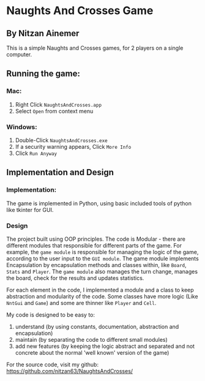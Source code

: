 # Naughts And Crosses Game 
## By Nitzan Ainemer

This is a simple Naughts and Crosses games, for 2 players on a single computer.

## Running the game:

### Mac:
1. Right Click ``NaughtsAndCrosses.app``
2. Select ``Open`` from context menu

### Windows:

1. Double-Click ``NaughtsAndCrosses.exe``
2. If a security warning appears, Click ``More Info``
3. Click ``Run Anyway``

## Implementation and Design

### Implementation:

The game is implemented in Python, using basic included tools of python like tkinter for GUI.

### Design

The project built using OOP principles. The code is Modular - there are different modules that responsible for different parts of the game.
For example, the ``game module`` is responsible for managing the logic of the game, according to the user input to the ``GUI module``.
The game module implements Encapsulation by encapsulation methods and classes within, like ``Board``, ``Stats`` and ``Player``.
The ``game module`` also manages the turn change, manages the board, check for the results and updates statistics.

For each element in the code, I implemented a module and a class to keep abstraction and modularity of the code. Some classes have more logic (Like ``NntGui`` and ``Game``) and some are thinner like ``Player`` and ``Cell``.

My code is designed to be easy to: 
1. understand (by using constants, documentation, abstraction and encapsulation)
2. maintain (by separating the code to different small modules)
3. add new features (by keeping the logic abstract and separated and not concrete about the normal 'well known' version of the game)




For the source code, visit my github: https://github.com/nitzan63/NaughtsAndCrosses/

